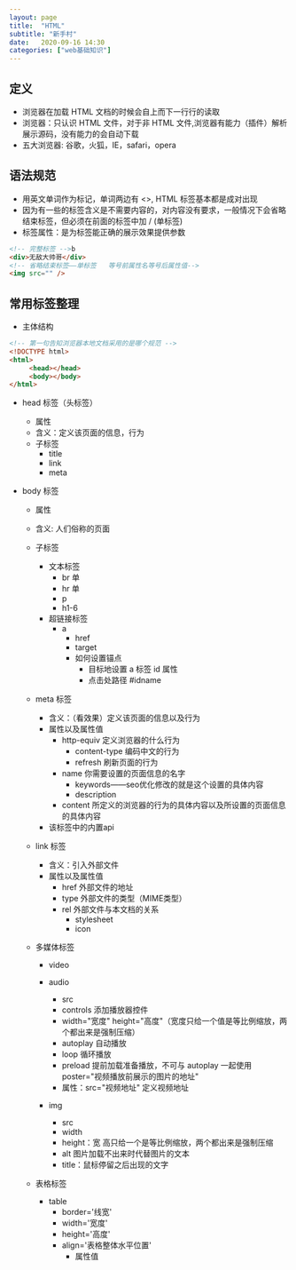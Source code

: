 ```yaml
---
layout: page
title:  "HTML"
subtitle: "新手村"
date:   2020-09-16 14:30
categories: ["web基础知识"]
---
```


## 定义

- 浏览器在加载 HTML 文档的时候会自上而下一行行的读取
- 浏览器：只认识 HTML 文件，对于非 HTML 文件,浏览器有能力（插件）解析展示源码，没有能力的会自动下载
- 五大浏览器: 谷歌，火狐，IE，safari，opera

## 语法规范

- 用英文单词作为标记，单词两边有 <>, HTML 标签基本都是成对出现
- 因为有一些的标签含义是不需要内容的，对内容没有要求，一般情况下会省略结束标签，但必须在前面的标签中加 / (单标签)
- 标签属性：是为标签能正确的展示效果提供参数


```html
<!-- 完整标签 -->b
<div>无敌大帅哥</div>
<!-- 省略结束标签——单标签   等号前属性名等号后属性值-->
<img src="" />
```

## 常用标签整理

- 主体结构

```html
<!-- 第一句告知浏览器本地文档采用的是哪个规范 -->
<!DOCTYPE html>
<html>
     <head></head>
     <body></body>
</html>
```

- head 标签（头标签）
    - 属性
    - 含义：定义该页面的信息，行为
    - 子标签
        - title
        - link
        - meta

- body 标签
    - 属性
    - 含义: 人们俗称的页面
    - 子标签
        - 文本标签
            - br 单
            - hr 单
            - p
            - h1-6
        - 超链接标签
            - a 
                - href
                - target
                - 如何设置锚点
                    - 目标地设置 a 标签 id 属性
                    - 点击处路径 #idname

    - meta 标签
        - 含义：（看效果）定义该页面的信息以及行为
        - 属性以及属性值
            - http-equiv 定义浏览器的什么行为
                - content-type 编码中文的行为
                - refresh 刷新页面的行为
            - name 你需要设置的页面信息的名字
                - keywords——seo优化修改的就是这个设置的具体内容
                - description
            - content 所定义的浏览器的行为的具体内容以及所设置的页面信息的具体内容
        - 该标签中的内置api

    - link 标签
        - 含义：引入外部文件 
        - 属性以及属性值
            - href 外部文件的地址
            - type 外部文件的类型（MIME类型）
            - rel 外部文件与本文档的关系
                - stylesheet
                - icon
    
    - 多媒体标签
        - video

        - audio
            - src
            - controls 添加播放器控件
            - width="宽度" height="高度"（宽度只给一个值是等比例缩放，两个都出来是强制压缩）
            - autoplay 自动播放
            - loop 循环播放
            - preload 提前加载准备播放，不可与 autoplay 一起使用 poster="视频播放前展示的图片的地址"
            - 属性：src="视频地址" 定义视频地址

        - img
            - src
            - width
            - height：宽 高只给一个是等比例缩放，两个都出来是强制压缩
            - alt 图片加载不出来时代替图片的文本
            - title：鼠标停留之后出现的文字

    - 表格标签
        - table
            - border='线宽'
            - width='宽度'
            - height='高度'
            - align='表格整体水平位置'
                - 属性值
